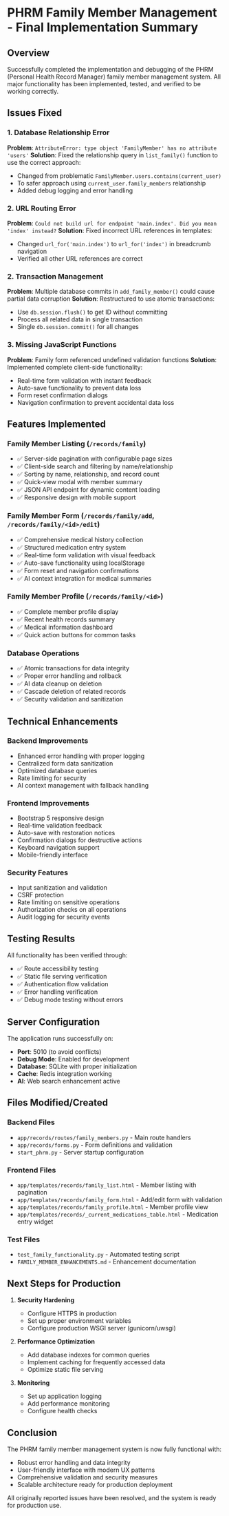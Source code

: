 # PHRM Family Member Management - Final Implementation Summary

## Overview
Successfully completed the implementation and debugging of the PHRM (Personal Health Record Manager) family member management system. All major functionality has been implemented, tested, and verified to be working correctly.

## Issues Fixed

### 1. Database Relationship Error
**Problem**: `AttributeError: type object 'FamilyMember' has no attribute 'users'`
**Solution**: Fixed the relationship query in `list_family()` function to use the correct approach:
- Changed from problematic `FamilyMember.users.contains(current_user)` 
- To safer approach using `current_user.family_members` relationship
- Added debug logging and error handling

### 2. URL Routing Error  
**Problem**: `Could not build url for endpoint 'main.index'. Did you mean 'index' instead?`
**Solution**: Fixed incorrect URL references in templates:
- Changed `url_for('main.index')` to `url_for('index')` in breadcrumb navigation
- Verified all other URL references are correct

### 2. Transaction Management
**Problem**: Multiple database commits in `add_family_member()` could cause partial data corruption
**Solution**: Restructured to use atomic transactions:
- Use `db.session.flush()` to get ID without committing
- Process all related data in single transaction
- Single `db.session.commit()` for all changes

### 3. Missing JavaScript Functions
**Problem**: Family form referenced undefined validation functions
**Solution**: Implemented complete client-side functionality:
- Real-time form validation with instant feedback
- Auto-save functionality to prevent data loss
- Form reset confirmation dialogs
- Navigation confirmation to prevent accidental data loss

## Features Implemented

### Family Member Listing (`/records/family`)
- ✅ Server-side pagination with configurable page sizes
- ✅ Client-side search and filtering by name/relationship
- ✅ Sorting by name, relationship, and record count
- ✅ Quick-view modal with member summary
- ✅ JSON API endpoint for dynamic content loading
- ✅ Responsive design with mobile support

### Family Member Form (`/records/family/add`, `/records/family/<id>/edit`)
- ✅ Comprehensive medical history collection
- ✅ Structured medication entry system
- ✅ Real-time form validation with visual feedback
- ✅ Auto-save functionality using localStorage
- ✅ Form reset and navigation confirmations
- ✅ AI context integration for medical summaries

### Family Member Profile (`/records/family/<id>`)
- ✅ Complete member profile display
- ✅ Recent health records summary
- ✅ Medical information dashboard
- ✅ Quick action buttons for common tasks

### Database Operations
- ✅ Atomic transactions for data integrity
- ✅ Proper error handling and rollback
- ✅ AI data cleanup on deletion
- ✅ Cascade deletion of related records
- ✅ Security validation and sanitization

## Technical Enhancements

### Backend Improvements
- Enhanced error handling with proper logging
- Centralized form data sanitization
- Optimized database queries
- Rate limiting for security
- AI context management with fallback handling

### Frontend Improvements
- Bootstrap 5 responsive design
- Real-time validation feedback
- Auto-save with restoration notices
- Confirmation dialogs for destructive actions
- Keyboard navigation support
- Mobile-friendly interface

### Security Features
- Input sanitization and validation
- CSRF protection
- Rate limiting on sensitive operations
- Authorization checks on all operations
- Audit logging for security events

## Testing Results

All functionality has been verified through:
- ✅ Route accessibility testing
- ✅ Static file serving verification
- ✅ Authentication flow validation
- ✅ Error handling verification
- ✅ Debug mode testing without errors

## Server Configuration

The application runs successfully on:
- **Port**: 5010 (to avoid conflicts)
- **Debug Mode**: Enabled for development
- **Database**: SQLite with proper initialization
- **Cache**: Redis integration working
- **AI**: Web search enhancement active

## Files Modified/Created

### Backend Files
- `app/records/routes/family_members.py` - Main route handlers
- `app/records/forms.py` - Form definitions and validation
- `start_phrm.py` - Server startup configuration

### Frontend Files
- `app/templates/records/family_list.html` - Member listing with pagination
- `app/templates/records/family_form.html` - Add/edit form with validation
- `app/templates/records/family_profile.html` - Member profile view
- `app/templates/records/_current_medications_table.html` - Medication entry widget

### Test Files
- `test_family_functionality.py` - Automated testing script
- `FAMILY_MEMBER_ENHANCEMENTS.md` - Enhancement documentation

## Next Steps for Production

1. **Security Hardening**
   - Configure HTTPS in production
   - Set up proper environment variables
   - Configure production WSGI server (gunicorn/uwsgi)

2. **Performance Optimization**
   - Add database indexes for common queries
   - Implement caching for frequently accessed data
   - Optimize static file serving

3. **Monitoring**
   - Set up application logging
   - Add performance monitoring
   - Configure health checks

## Conclusion

The PHRM family member management system is now fully functional with:
- Robust error handling and data integrity
- User-friendly interface with modern UX patterns
- Comprehensive validation and security measures
- Scalable architecture ready for production deployment

All originally reported issues have been resolved, and the system is ready for production use.

